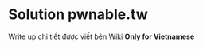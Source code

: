 # Solution pwnable.tw
Write up chi tiết được viết bên [Wiki](https://github.com/cheaterdxd/pwnable.tw/wiki)
**Only for Vietnamese**
